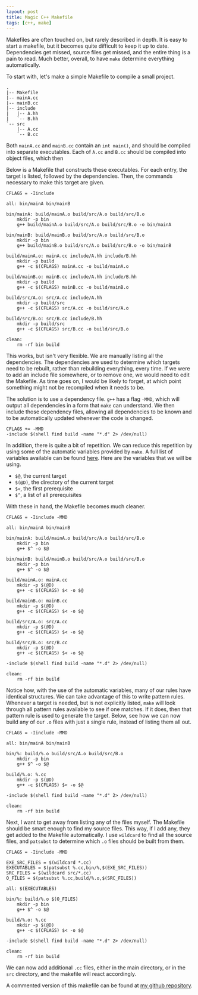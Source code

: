 ```yaml
---
layout: post
title: Magic C++ Makefile
tags: [c++, make]
---
```


Makefiles are often touched on, but rarely described in depth.
It is easy to start a makefile,
  but it becomes quite difficult to keep it up to date.
Dependencies get missed, source files get missed,
  and the entire thing is a pain to read.
Much better, overall, to have `make` determine everything automatically.

To start with,
  let's make a simple Makefile to compile a small project.

```
.
|-- Makefile
|-- mainA.cc
|-- mainB.cc
|-- include
|   |-- A.hh
|   `-- B.hh
`-- src
    |-- A.cc
    `-- B.cc
```

Both `mainA.cc` and `mainB.cc` contain an `int main()`,
  and should be compiled into separate executables.
Each of `A.cc` and `B.cc` should be compiled into object files,
  which then

Below is a Makefile that constructs these executables.
For each entry, the target is listed, followed by the dependencies.
Then, the commands necessary to make this target are given.


```make
CFLAGS = -Iinclude

all: bin/mainA bin/mainB

bin/mainA: build/mainA.o build/src/A.o build/src/B.o
	mkdir -p bin
	g++ build/mainA.o build/src/A.o build/src/B.o -o bin/mainA

bin/mainB: build/mainB.o build/src/A.o build/src/B.o
	mkdir -p bin
	g++ build/mainB.o build/src/A.o build/src/B.o -o bin/mainB

build/mainA.o: mainA.cc include/A.hh include/B.hh
	mkdir -p build
	g++ -c $(CFLAGS) mainA.cc -o build/mainA.o

build/mainB.o: mainB.cc include/A.hh include/B.hh
	mkdir -p build
	g++ -c $(CFLAGS) mainB.cc -o build/mainB.o

build/src/A.o: src/A.cc include/A.hh
	mkdir -p build/src
	g++ -c $(CFLAGS) src/A.cc -o build/src/A.o

build/src/B.o: src/B.cc include/B.hh
	mkdir -p build/src
	g++ -c $(CFLAGS) src/B.cc -o build/src/B.o

clean:
	rm -rf bin build
```

This works, but isn't very flexible.
We are manually listing all the dependencies.
The dependencies are used to determine which targets need to be rebuilt,
  rather than rebuilding everything, every time.
If we were to add an include file somewhere, or to remove one, we would need to edit the Makefile.
As time goes on, I would be likely to forget, at which point something might not be recompiled
  when it needs to be.

The solution is to use a dependency file.
`g++` has a flag `-MMD`, which will output all dependencies in a form that `make` can understand.
We then include those dependency files, allowing all dependencies to be known
  and to be automatically updated whenever the code is changed.

```make
CFLAGS += -MMD
-include $(shell find build -name "*.d" 2> /dev/null)
```

In addition, there is quite a bit of repetition.
We can reduce this repetition by using some of the automatic variables provided by `make`.
A full list of variables available can be found
  [here](https://www.gnu.org/software/make/manual/html_node/Automatic-Variables.html).
Here are the variables that we will be using.

* `$@`, the current target
* `$(@D)`, the directory of the current target
* `$<`, the first prerequisite
* `$^`, a list of all prerequisites

With these in hand, the Makefile becomes much cleaner.

```make
CFLAGS = -Iinclude -MMD

all: bin/mainA bin/mainB

bin/mainA: build/mainA.o build/src/A.o build/src/B.o
	mkdir -p bin
	g++ $^ -o $@

bin/mainB: build/mainB.o build/src/A.o build/src/B.o
	mkdir -p bin
	g++ $^ -o $@

build/mainA.o: mainA.cc
	mkdir -p $(@D)
	g++ -c $(CFLAGS) $< -o $@

build/mainB.o: mainB.cc
	mkdir -p $(@D)
	g++ -c $(CFLAGS) $< -o $@

build/src/A.o: src/A.cc
	mkdir -p $(@D)
	g++ -c $(CFLAGS) $< -o $@

build/src/B.o: src/B.cc
	mkdir -p $(@D)
	g++ -c $(CFLAGS) $< -o $@

-include $(shell find build -name "*.d" 2> /dev/null)

clean:
	rm -rf bin build
```

Notice how, with the use of the automatic variables,
  many of our rules have identical structures.
We can take advantage of this to write pattern rules.
Whenever a target is needed, but is not explicitly listed,
  `make` will look through all pattern rules available to see if one matches.
If it does, then that pattern rule is used to generate the target.
Below, see how we can now build any of our `.o` files with just a single rule,
  instead of listing them all out.

```make
CFLAGS = -Iinclude -MMD

all: bin/mainA bin/mainB

bin/%: build/%.o build/src/A.o build/src/B.o
	mkdir -p bin
	g++ $^ -o $@

build/%.o: %.cc
	mkdir -p $(@D)
	g++ -c $(CFLAGS) $< -o $@

-include $(shell find build -name "*.d" 2> /dev/null)

clean:
	rm -rf bin build
```

Next, I want to get away from listing any of the files myself.
The Makefile should be smart enough to find my source files.
This way, if I add any, they get added to the Makefile automatically.
I use `wildcard` to find all the source files,
  and `patsubst` to determine which `.o` files should be built from them.

```make
CFLAGS = -Iinclude -MMD

EXE_SRC_FILES = $(wildcard *.cc)
EXECUTABLES = $(patsubst %.cc,bin/%,$(EXE_SRC_FILES))
SRC_FILES = $(wildcard src/*.cc)
O_FILES = $(patsubst %.cc,build/%.o,$(SRC_FILES))

all: $(EXECUTABLES)

bin/%: build/%.o $(O_FILES)
	mkdir -p bin
	g++ $^ -o $@

build/%.o: %.cc
	mkdir -p $(@D)
	g++ -c $(CFLAGS) $< -o $@

-include $(shell find build -name "*.d" 2> /dev/null)

clean:
	rm -rf bin build
```

We can now add additional `.cc` files, either in the main directory,
  or in the `src` directory, and the makefile will react accordingly.

A commented version of this makefile can be found at
  [my github repository](https://github.com/Lunderberg/sample_makefiles/blob/8e30d524d5c6922bcabfd0dd583e01225dcb3953/Makefile.simple).